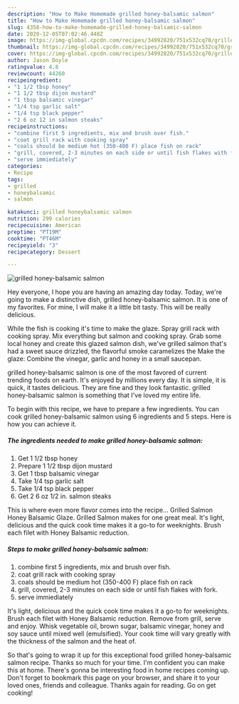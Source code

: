 ```yaml
---
description: "How to Make Homemade grilled honey-balsamic salmon"
title: "How to Make Homemade grilled honey-balsamic salmon"
slug: 4358-how-to-make-homemade-grilled-honey-balsamic-salmon
date: 2020-12-05T07:02:46.448Z
image: https://img-global.cpcdn.com/recipes/34992820/751x532cq70/grilled-honey-balsamic-salmon-recipe-main-photo.jpg
thumbnail: https://img-global.cpcdn.com/recipes/34992820/751x532cq70/grilled-honey-balsamic-salmon-recipe-main-photo.jpg
cover: https://img-global.cpcdn.com/recipes/34992820/751x532cq70/grilled-honey-balsamic-salmon-recipe-main-photo.jpg
author: Jason Doyle
ratingvalue: 4.8
reviewcount: 44260
recipeingredient:
- "1 1/2 tbsp honey"
- "1 1/2 tbsp dijon mustard"
- "1 tbsp balsamic vinegar"
- "1/4 tsp garlic salt"
- "1/4 tsp black pepper"
- "2 6 oz 12 in salmon steaks"
recipeinstructions:
- "combine first 5 ingredients, mix and brush over fish."
- "coat grill rack with cooking spray"
- "coals should be medium hot (350-400 F) place fish on rack"
- "grill, covered, 2-3 minutes on each side or until fish flakes with fork."
- "serve immiediately"
categories:
- Recipe
tags:
- grilled
- honeybalsamic
- salmon

katakunci: grilled honeybalsamic salmon 
nutrition: 299 calories
recipecuisine: American
preptime: "PT19M"
cooktime: "PT46M"
recipeyield: "3"
recipecategory: Dessert

---
```



![grilled honey-balsamic salmon](https://img-global.cpcdn.com/recipes/34992820/751x532cq70/grilled-honey-balsamic-salmon-recipe-main-photo.jpg)

Hey everyone, I hope you are having an amazing day today. Today, we're going to make a distinctive dish, grilled honey-balsamic salmon. It is one of my favorites. For mine, I will make it a little bit tasty. This will be really delicious.

While the fish is cooking it&#39;s time to make the glaze. Spray grill rack with cooking spray. Mix everything but salmon and cooking spray. Grab some local honey and create this glazed salmon dish, we&#39;ve grilled salmon that&#39;s had a sweet sauce drizzled, the flavorful smoke caramelizes the Make the glaze: Combine the vinegar, garlic and honey in a small saucepan.

grilled honey-balsamic salmon is one of the most favored of current trending foods on earth. It's enjoyed by millions every day. It is simple, it is quick, it tastes delicious. They are fine and they look fantastic. grilled honey-balsamic salmon is something that I've loved my entire life.


To begin with this recipe, we have to prepare a few ingredients. You can cook grilled honey-balsamic salmon using 6 ingredients and 5 steps. Here is how you can achieve it.

<!--inarticleads1-->

##### The ingredients needed to make grilled honey-balsamic salmon:

1. Get 1 1/2 tbsp honey
1. Prepare 1 1/2 tbsp dijon mustard
1. Get 1 tbsp balsamic vinegar
1. Take 1/4 tsp garlic salt
1. Take 1/4 tsp black pepper
1. Get 2 6 oz 1/2 in. salmon steaks


This is where even more flavor comes into the recipe… Grilled Salmon Honey Balsamic Glaze. Grilled Salmon makes for one great meal. It&#39;s light, delicious and the quick cook time makes it a go-to for weeknights. Brush each filet with Honey Balsamic reduction. 

<!--inarticleads2-->

##### Steps to make grilled honey-balsamic salmon:

1. combine first 5 ingredients, mix and brush over fish.
1. coat grill rack with cooking spray
1. coals should be medium hot (350-400 F) place fish on rack
1. grill, covered, 2-3 minutes on each side or until fish flakes with fork.
1. serve immiediately


It&#39;s light, delicious and the quick cook time makes it a go-to for weeknights. Brush each filet with Honey Balsamic reduction. Remove from grill, serve and enjoy. Whisk vegetable oil, brown sugar, balsamic vinegar, honey and soy sauce until mixed well (emulsified). Your cook time will vary greatly with the thickness of the salmon and the heat of. 

So that's going to wrap it up for this exceptional food grilled honey-balsamic salmon recipe. Thanks so much for your time. I'm confident you can make this at home. There's gonna be interesting food in home recipes coming up. Don't forget to bookmark this page on your browser, and share it to your loved ones, friends and colleague. Thanks again for reading. Go on get cooking!
